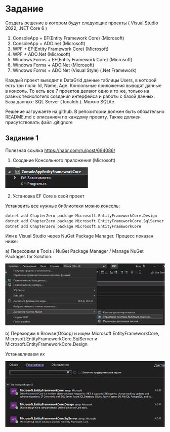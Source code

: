 # Задание
Создать решение в котором будут следующие проекты ( Visual Studio 2022, .NET Core 6 )

1. ConsoleApp + EF(Entity Framework Core)    (Microsoft) 
2. ConsoleApp + ADO.net                      (Microsoft) 
3. WPF + EF(Entity Framework Core)           (Microsoft) 
4. WPF + ADO.Net                             (Microsoft) 
5. Windows Forms + EF(Entity Framework Core) (Microsoft) 
6. Windows Forms + ADO.Net                   (Microsoft) 
7. Windows Forms + ADO.Net (Visual Style)    (.Net Framework) 

Каждый проект выводит в DataGrid данные таблицы Users, в которой есть три поля: Id, Name, Age. Консольные приложения выводят данные в консоль.
То есть все 7 проектов делают одно и то же, только на разных технологиях создания интерфейса и работы с базой данных.
База данных: SQL Server ( localdb ). Можно SQLite.

Решение загружаете на github. В репозитории должен быть обязательно README.md с описанием по каждому проекту.
Также должен присутствовать файл .gitignore


## Задание 1
Полезная ссылка https://habr.com/ru/post/694086/

1) Создание Консольного приложения (Microsoft) 

![alt text](https://github.com/stellrays/WPF/blob/main/Проекты/ВорлдСкиллс/Тренеровочный%20вариант%202021-2022/Дополнительно/CreateFile.png?raw=true)

2) Установка EF Core в свой проект

  Установить все нужные библиотеки можно консоль:
  ``` bash
  dotnet add ChapterZero package Microsoft.EntityFrameworkCore.Design
  dotnet add ChapterZero package Microsoft.EntityFrameworkCore.SqlServer
  dotnet add ChapterZero package Microsoft.EntityFrameworkCore
  ```
  
  Или в Visual Studio через NuGet Package Manager. Процесс показан ниже:
  
  a) Переходим в Tools / NuGet Package Manager / Manage NuGet Packages for Solution.

  ![alt text](https://github.com/stellrays/WPF/blob/main/Проекты/ВорлдСкиллс/Тренеровочный%20вариант%202021-2022/Дополнительно/tools.png?raw=true)
  
  b) Переходим в Browse(Обзор) и ищем Microsoft.EntityFrameworkCore, Microsoft.EntityFrameworkCore.SqlServer и Microsoft.EntityFrameworkCore.Design
  
   Устанавливаем их
     
   ![alt text](https://github.com/stellrays/WPF/blob/main/Проекты/ВорлдСкиллс/Тренеровочный%20вариант%202021-2022/Дополнительно/EFTools.png?raw=true)
